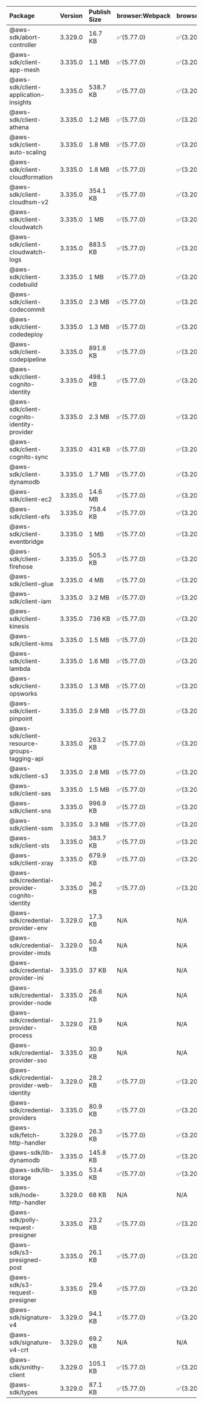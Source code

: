 | Package | Version | Publish Size | browser:Webpack | browser:Rollup | browser:EsBuild |
| :------ | :------ | :----------- | :------ | :----- | :------- |
|@aws-sdk/abort-controller|3.329.0|16.7 KB|✅(5.77.0)|✅(3.20.2)|✅(0.17.15)|
|@aws-sdk/client-app-mesh|3.335.0|1.1 MB|✅(5.77.0)|✅(3.20.2)|✅(0.17.15)|
|@aws-sdk/client-application-insights|3.335.0|538.7 KB|✅(5.77.0)|✅(3.20.2)|✅(0.17.15)|
|@aws-sdk/client-athena|3.335.0|1.2 MB|✅(5.77.0)|✅(3.20.2)|✅(0.17.15)|
|@aws-sdk/client-auto-scaling|3.335.0|1.8 MB|✅(5.77.0)|✅(3.20.2)|✅(0.17.15)|
|@aws-sdk/client-cloudformation|3.335.0|1.8 MB|✅(5.77.0)|✅(3.20.2)|✅(0.17.15)|
|@aws-sdk/client-cloudhsm-v2|3.335.0|354.1 KB|✅(5.77.0)|✅(3.20.2)|✅(0.17.15)|
|@aws-sdk/client-cloudwatch|3.335.0|1 MB|✅(5.77.0)|✅(3.20.2)|✅(0.17.15)|
|@aws-sdk/client-cloudwatch-logs|3.335.0|883.5 KB|✅(5.77.0)|✅(3.20.2)|✅(0.17.15)|
|@aws-sdk/client-codebuild|3.335.0|1 MB|✅(5.77.0)|✅(3.20.2)|✅(0.17.15)|
|@aws-sdk/client-codecommit|3.335.0|2.3 MB|✅(5.77.0)|✅(3.20.2)|✅(0.17.15)|
|@aws-sdk/client-codedeploy|3.335.0|1.3 MB|✅(5.77.0)|✅(3.20.2)|✅(0.17.15)|
|@aws-sdk/client-codepipeline|3.335.0|891.6 KB|✅(5.77.0)|✅(3.20.2)|✅(0.17.15)|
|@aws-sdk/client-cognito-identity|3.335.0|498.1 KB|✅(5.77.0)|✅(3.20.2)|✅(0.17.15)|
|@aws-sdk/client-cognito-identity-provider|3.335.0|2.3 MB|✅(5.77.0)|✅(3.20.2)|✅(0.17.15)|
|@aws-sdk/client-cognito-sync|3.335.0|431 KB|✅(5.77.0)|✅(3.20.2)|✅(0.17.15)|
|@aws-sdk/client-dynamodb|3.335.0|1.7 MB|✅(5.77.0)|✅(3.20.2)|✅(0.17.15)|
|@aws-sdk/client-ec2|3.335.0|14.6 MB|✅(5.77.0)|✅(3.20.2)|✅(0.17.15)|
|@aws-sdk/client-efs|3.335.0|758.4 KB|✅(5.77.0)|✅(3.20.2)|✅(0.17.15)|
|@aws-sdk/client-eventbridge|3.335.0|1 MB|✅(5.77.0)|✅(3.20.2)|✅(0.17.15)|
|@aws-sdk/client-firehose|3.335.0|505.3 KB|✅(5.77.0)|✅(3.20.2)|✅(0.17.15)|
|@aws-sdk/client-glue|3.335.0|4 MB|✅(5.77.0)|✅(3.20.2)|✅(0.17.15)|
|@aws-sdk/client-iam|3.335.0|3.2 MB|✅(5.77.0)|✅(3.20.2)|✅(0.17.15)|
|@aws-sdk/client-kinesis|3.335.0|736 KB|✅(5.77.0)|✅(3.20.2)|✅(0.17.15)|
|@aws-sdk/client-kms|3.335.0|1.5 MB|✅(5.77.0)|✅(3.20.2)|✅(0.17.15)|
|@aws-sdk/client-lambda|3.335.0|1.6 MB|✅(5.77.0)|✅(3.20.2)|✅(0.17.15)|
|@aws-sdk/client-opsworks|3.335.0|1.3 MB|✅(5.77.0)|✅(3.20.2)|✅(0.17.15)|
|@aws-sdk/client-pinpoint|3.335.0|2.9 MB|✅(5.77.0)|✅(3.20.2)|✅(0.17.15)|
|@aws-sdk/client-resource-groups-tagging-api|3.335.0|263.2 KB|✅(5.77.0)|✅(3.20.2)|✅(0.17.15)|
|@aws-sdk/client-s3|3.335.0|2.8 MB|✅(5.77.0)|✅(3.20.2)|✅(0.17.15)|
|@aws-sdk/client-ses|3.335.0|1.5 MB|✅(5.77.0)|✅(3.20.2)|✅(0.17.15)|
|@aws-sdk/client-sns|3.335.0|996.9 KB|✅(5.77.0)|✅(3.20.2)|✅(0.17.15)|
|@aws-sdk/client-ssm|3.335.0|3.3 MB|✅(5.77.0)|✅(3.20.2)|✅(0.17.15)|
|@aws-sdk/client-sts|3.335.0|383.7 KB|✅(5.77.0)|✅(3.20.2)|✅(0.17.15)|
|@aws-sdk/client-xray|3.335.0|679.9 KB|✅(5.77.0)|✅(3.20.2)|✅(0.17.15)|
|@aws-sdk/credential-provider-cognito-identity|3.335.0|36.2 KB|✅(5.77.0)|✅(3.20.2)|✅(0.17.15)|
|@aws-sdk/credential-provider-env|3.329.0|17.3 KB|N/A|N/A|N/A|
|@aws-sdk/credential-provider-imds|3.329.0|50.4 KB|N/A|N/A|N/A|
|@aws-sdk/credential-provider-ini|3.335.0|37 KB|N/A|N/A|N/A|
|@aws-sdk/credential-provider-node|3.335.0|26.6 KB|N/A|N/A|N/A|
|@aws-sdk/credential-provider-process|3.329.0|21.9 KB|N/A|N/A|N/A|
|@aws-sdk/credential-provider-sso|3.335.0|30.9 KB|N/A|N/A|N/A|
|@aws-sdk/credential-provider-web-identity|3.329.0|28.2 KB|✅(5.77.0)|✅(3.20.2)|✅(0.17.15)|
|@aws-sdk/credential-providers|3.335.0|80.9 KB|✅(5.77.0)|✅(3.20.2)|✅(0.17.15)|
|@aws-sdk/fetch-http-handler|3.329.0|26.3 KB|✅(5.77.0)|✅(3.20.2)|✅(0.17.15)|
|@aws-sdk/lib-dynamodb|3.335.0|145.8 KB|✅(5.77.0)|✅(3.20.2)|✅(0.17.15)|
|@aws-sdk/lib-storage|3.335.0|53.4 KB|✅(5.77.0)|✅(3.20.2)|✅(0.17.15)|
|@aws-sdk/node-http-handler|3.329.0|68 KB|N/A|N/A|N/A|
|@aws-sdk/polly-request-presigner|3.335.0|23.2 KB|✅(5.77.0)|✅(3.20.2)|✅(0.17.15)|
|@aws-sdk/s3-presigned-post|3.335.0|26.1 KB|✅(5.77.0)|✅(3.20.2)|✅(0.17.15)|
|@aws-sdk/s3-request-presigner|3.335.0|29.4 KB|✅(5.77.0)|✅(3.20.2)|✅(0.17.15)|
|@aws-sdk/signature-v4|3.329.0|94.1 KB|✅(5.77.0)|✅(3.20.2)|✅(0.17.15)|
|@aws-sdk/signature-v4-crt|3.329.0|69.2 KB|N/A|N/A|N/A|
|@aws-sdk/smithy-client|3.329.0|105.1 KB|✅(5.77.0)|✅(3.20.2)|✅(0.17.15)|
|@aws-sdk/types|3.329.0|87.1 KB|✅(5.77.0)|✅(3.20.2)|✅(0.17.15)|
